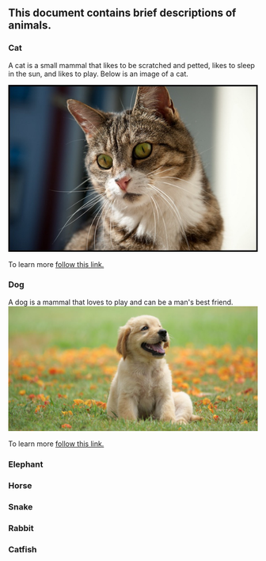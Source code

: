 ## This document contains brief descriptions of animals.

### Cat
A cat is a small mammal that likes to be scratched and petted,
likes to sleep in the sun, and likes to play. Below is an image
of a cat.

![image of a cat](images/cat_image.jpg)

To learn more [follow this link.](https://en.wikipedia.org/wiki/Cat)


### Dog
A dog is a mammal that loves to play and can be a man's best friend.
![image of a dog](images/dog.jpg)

To learn more [follow this link.](https://en.wikipedia.org/wiki/Dog)

### Elephant


### Horse


### Snake


### Rabbit


### Catfish
